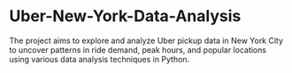# Uber-New-York-Data-Analysis
The project aims to explore and analyze Uber pickup data in New York City to uncover patterns in ride demand, peak hours, and popular locations using various data analysis techniques in Python. 
